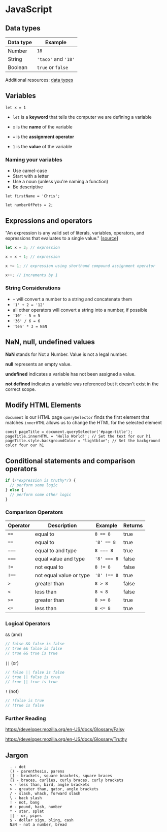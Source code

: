 # JavaScript

## Data types

Data type | Example
--- | ---
Number | `18`
String | `'taco'` and `'18'`
Boolean | `true` or `false`

Additional resources: [data types](https://developer.mozilla.org/en-US/docs/Web/JavaScript/Data_structures)

## Variables

`let x = 1`

- `let` is a **keyword** that tells the computer we are defining a variable

- `x` is the **name** of the variable

- `=` is the **assignment operator**

- `1` is the **value** of the variable

### Naming your variables

- Use camel-case
- Start with a letter
- Use a noun (unless you're naming a function)
- Be descriptive

`let firstName = 'Chris';`

`let numberOfPets = 2;`

## Expressions and operators

"An expression is any valid set of literals, variables, operators, and expressions that evaluates to a single value." [[source](http://lib.ru/JAVA/javascr/expr.html)]

```JavaScript
let x = 3; // expression

x = x + 1; // expression

x += 1; // expression using shorthand compound assignment operator

x++; // increments by 1
```

### String Considerations

- `+` will convert a number to a string and concatenate them
 - `'1' + 2 = '12'`
- all other operators will convert a string into a number, if possible
 - `'10' - 5 = 5`
 - `'36' / 6 = 6`
 - `'ten' * 3 = NaN`

## NaN, null, undefined values

**NaN** stands for Not a Number. Value is not a legal number.

**null** represents an empty value.

**undefined** indicates a variable has not been assigned a value.

**not defined** indicates a variable was referenced but it doesn't exist in the correct scope.

## Modify HTML Elements

`document` is our HTML page
`querySelector` finds the first element that matches
`innerHTML` allows us to change the HTML for the selected element

```JS
const pageTitle = document.querySelector('#page-title');
pageTitle.innerHTML = 'Hello World!'; // Set the text for our h1
pageTitle.style.backgroundColor = "lightblue"; // Set the background color four our h1
```

## Conditional statements and comparison operators

```JavaScript
if (/*expression is truthy*/) {
  // perform some logic
} else {
  // perform some other logic
}
```

### Comparison Operators

Operator | Description | Example | Returns
--- | --- | --- | ---
`==` | equal to | `8 == 8` | true
`==` | equal to | `'8' == 8` | true
`===` | equal to and type | `8 === 8` | true
`===` | equal value and type | `'8' === 8` | false
`!=` | not equal to | `8 != 8` | false
`!==` | not equal value or type | `'8' !== 8` | true
`>` | greater than | `8 > 8` | false
`<` | less than | `8 < 8` | false
`>=` | greater than | `8 >= 8` | true
`<=` | less than | `8 <= 8` | true

### Logical Operators

`&&` (and)

```JavaScript
// false && false is false
// true && false is false
// true && true is true
```

`||` (or)

```JavaScript
// false || false is false
// true || false is true
// true || true is true
```

`!` (not)

```JavaScript
// !false is true
// !true is false
```

### Further Reading

https://developer.mozilla.org/en-US/docs/Glossary/Falsy

https://developer.mozilla.org/en-US/docs/Glossary/Truthy

## Jargon
      . - dot
      () - parenthesis, parens
      [] - brackets, square brackets, square braces
      {} - braces, curlies, curly braces, curly brackets
      < - less than, bird, angle brackets
      > - greater than, gator, angle brackets
      / - slash, whack, forward slash
      \ - back slash
      ! - not, bang
      # - pound, hash, number
      * - star, splat
      || - or, pipes
      $ - dollar sign, bling, cash
      NaN - not a number, bread
